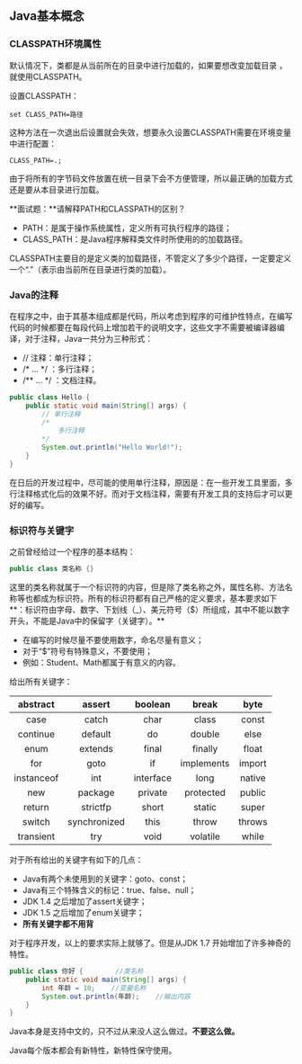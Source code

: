 ## Java基本概念

### CLASSPATH环境属性

默认情况下，类都是从当前所在的目录中进行加载的，如果要想改变加载目录 ，就使用CLASSPATH。

设置CLASSPATH：

```
set CLASS_PATH=路径
```

这种方法在一次退出后设置就会失效，想要永久设置CLASSPATH需要在环境变量中进行配置：

`CLASS_PATH=.;`

由于将所有的字节码文件放置在统一目录下会不方便管理，所以最正确的加载方式还是要从本目录进行加载。

**面试题：**请解释PATH和CLASSPATH的区别？

* PATH：是属于操作系统属性，定义所有可执行程序的路径；
* CLASS\_PATH：是Java程序解释类文件时所使用的的加载路径。

CLASSPATH主要目的是定义类的加载路径，不管定义了多少个路径，一定要定义一个“.”（表示由当前所在目录进行类的加载）。

### Java的注释

在程序之中，由于其基本组成都是代码，所以考虑到程序的可维护性特点，在编写代码的时候都要在每段代码上增加若干的说明文字，这些文字不需要被编译器编译，对于注释，Java一共分为三种形式：

* // 注释：单行注释；
* /\* ... \*/ ：多行注释；
* /\*\* ... \*/ ：文档注释。

```java
public class Hello {
    public static void main(String[] args) {
        // 单行注释
        /*
            多行注释
        */
        System.out.println("Hello World!");
    }
}
```

在日后的开发过程中，尽可能的使用单行注释，原因是：在一些开发工具里面，多行注释格式化后的效果不好。而对于文档注释，需要有开发工具的支持后才可以更好的编写。

### 标识符与关键字

之前曾经给过一个程序的基本结构：

```java
public class 类名称 {}
```

这里的类名称就属于一个标识符的内容，但是除了类名称之外，属性名称、方法名称等也都成为标识符。所有的标识符都有自己严格的定义要求，基本要求如下**：标识符由字母、数字、下划线（\_）、美元符号（$）所组成，其中不能以数字开头，不能是Java中的保留字（关键字）。**

* 在编写的时候尽量不要使用数字，命名尽量有意义；
* 对于“$”符号有特殊意义，不要使用；
* 例如：Student、Math都属于有意义的内容。

给出所有关键字：

| abstract | assert | boolean | break | byte |
| :---: | :---: | :---: | :---: | :---: |
| case | catch | char | class | const |
| continue | default | do | double | else |
| enum | extends | final | finally | float |
| for | goto | if | implements | import |
| instanceof | int | interface | long | native |
| new | package | private | protected | public |
| return | strictfp | short | static | super |
| switch | synchronized | this | throw | throws |
| transient | try | void | volatile | while |

对于所有给出的关键字有如下的几点：

* Java有两个未使用到的关键字：goto、const；
* Java有三个特殊含义的标记：true、false、null；
* JDK 1.4 之后增加了assert关键字；
* JDK 1.5 之后增加了enum关键字；
* **所有关键字都不用背**

对于程序开发，以上的要求实际上就够了。但是从JDK 1.7 开始增加了许多神奇的特性。

```java
public class 你好 {        //类名称
    public static void main(String[] args) {
        int 年龄 = 10;    //变量名称
        System.out.println(年龄);    //输出内容
    }
}
```

Java本身是支持中文的，只不过从来没人这么做过。**不要这么做。**

Java每个版本都会有新特性，新特性保守使用。

